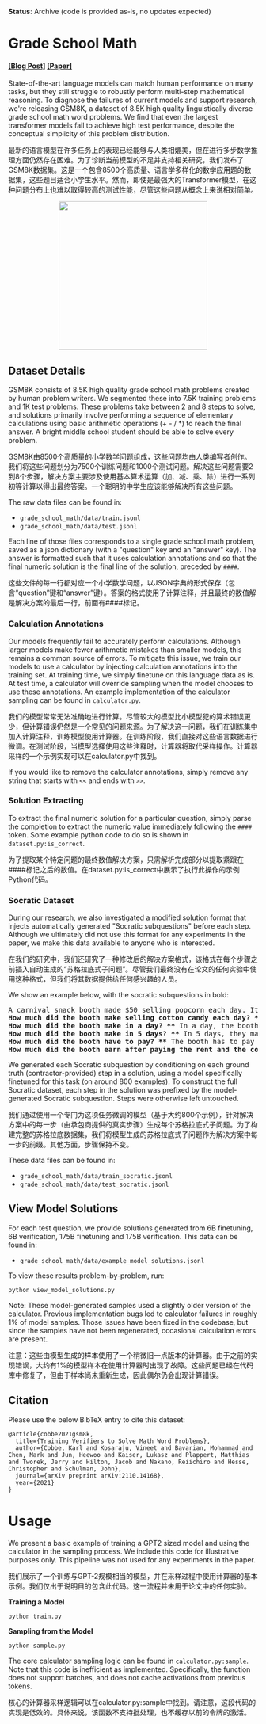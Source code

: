 **Status**: Archive (code is provided as-is, no updates expected)

# Grade School Math

#### [[Blog Post]](https://openai.com/blog/grade-school-math/) [[Paper]](https://arxiv.org/abs/2110.14168)

State-of-the-art language models can match human performance on many tasks, but they still struggle to robustly perform multi-step mathematical reasoning. To diagnose the failures of current models and support research, we're releasing GSM8K, a dataset of 8.5K high quality linguistically diverse grade school math word problems. We find that even the largest transformer models fail to achieve high test performance, despite the conceptual simplicity of this problem distribution.

最新的语言模型在许多任务上的表现已经能够与人类相媲美，但在进行多步数学推理方面仍然存在困难。为了诊断当前模型的不足并支持相关研究，我们发布了GSM8K数据集。这是一个包含8500个高质量、语言学多样化的数学应用题的数据集，这些题目适合小学生水平。然而，即使是最强大的Transformer模型，在这种问题分布上也难以取得较高的测试性能，尽管这些问题从概念上来说相对简单。

<p align="center">
    <img src="grade_school_math/img/example_problems.png" height="300"/>
</p>

## Dataset Details

GSM8K consists of 8.5K high quality grade school math problems created by human problem writers. We segmented these into 7.5K training problems and 1K test problems. These problems take between 2 and 8 steps to solve, and solutions primarily involve performing a sequence of elementary calculations using basic arithmetic operations (+ - / \*) to reach the final answer. A bright middle school student should be able to solve every problem.

GSM8K由8500个高质量的小学数学问题组成，这些问题均由人类编写者创作。我们将这些问题划分为7500个训练问题和1000个测试问题。解决这些问题需要2到8个步骤，解决方案主要涉及使用基本算术运算（加、减、乘、除）进行一系列初等计算以得出最终答案。一个聪明的中学生应该能够解决所有这些问题。

The raw data files can be found in:

- `grade_school_math/data/train.jsonl`
- `grade_school_math/data/test.jsonl`

Each line of those files corresponds to a single grade school math problem, saved as a json dictionary (with a "question" key and an "answer" key). The answer is formatted such that it uses calculation annotations and so that the final numeric solution is the final line of the solution, preceded by `####`.

这些文件的每一行都对应一个小学数学问题，以JSON字典的形式保存（包含“question”键和“answer”键）。答案的格式使用了计算注释，并且最终的数值解是解决方案的最后一行，前面有####标记。

### Calculation Annotations

Our models frequently fail to accurately perform calculations. Although larger models make fewer arithmetic mistakes than smaller models, this remains a common source of errors. To mitigate this issue, we train our models to use a calculator by injecting calculation annotations into the training set. At training time, we simply finetune on this language data as is. At test time, a calculator will override sampling when the model chooses to use these annotations. An example implementation of the calculator sampling can be found in `calculator.py`.

我们的模型常常无法准确地进行计算。尽管较大的模型比小模型犯的算术错误更少，但计算错误仍然是一个常见的问题来源。为了解决这一问题，我们在训练集中加入计算注释，训练模型使用计算器。在训练阶段，我们直接对这些语言数据进行微调。在测试阶段，当模型选择使用这些注释时，计算器将取代采样操作。计算器采样的一个示例实现可以在calculator.py中找到。

If you would like to remove the calculator annotations, simply remove any string that starts with `<<` and ends with `>>`.

### Solution Extracting

To extract the final numeric solution for a particular question, simply parse the completion to extract the numeric value immediately following the `####` token. Some example python code to do so is shown in `dataset.py:is_correct`.

为了提取某个特定问题的最终数值解决方案，只需解析完成部分以提取紧跟在####标记之后的数值。在dataset.py:is_correct中展示了执行此操作的示例Python代码。

### Socratic Dataset

During our research, we also investigated a modified solution format that injects automatically generated "Socratic subquestions" before each step. Although we ultimately did not use this format for any experiments in the paper, we make this data available to anyone who is interested.

在我们的研究中，我们还研究了一种修改后的解决方案格式，该格式在每个步骤之前插入自动生成的“苏格拉底式子问题”。尽管我们最终没有在论文的任何实验中使用这种格式，但我们将其数据提供给任何感兴趣的人员。

We show an example below, with the socratic subquestions in bold:

<pre>
A carnival snack booth made $50 selling popcorn each day. It made three times as much selling cotton candy. For a 5-day activity, the booth has to pay $30 rent and $75 for the cost of the ingredients. How much did the booth earn for 5 days after paying the rent and the cost of ingredients?
<b>How much did the booth make selling cotton candy each day? **</b> The booth made $50 x 3 = $<<50*3=150>>150 selling cotton candy each day.
<b>How much did the booth make in a day? **</b> In a day, the booth made a total of $150 + $50 = $<<150+50=200>>200.
<b>How much did the booth make in 5 days? **</b> In 5 days, they made a total of $200 x 5 = $<<200*5=1000>>1000.
<b>How much did the booth have to pay? **</b> The booth has to pay a total of $30 + $75 = $<<30+75=105>>105.
<b>How much did the booth earn after paying the rent and the cost of ingredients? **</b> Thus, the booth earned $1000 - $105 = $<<1000-105=895>>895.
</pre>

We generated each Socratic subquestion by conditioning on each ground truth (contractor-provided) step in a solution, using a model specifically finetuned for this task (on around 800 examples). To construct the full Socratic dataset, each step in the solution was prefixed by the model-generated Socratic subquestion. Steps were otherwise left untouched.

我们通过使用一个专门为这项任务微调的模型（基于大约800个示例），针对解决方案中的每一步（由承包商提供的真实步骤）生成每个苏格拉底式子问题。为了构建完整的苏格拉底数据集，我们将模型生成的苏格拉底式子问题作为解决方案中每一步的前缀。其他方面，步骤保持不变。

These data files can be found in:

- `grade_school_math/data/train_socratic.jsonl`
- `grade_school_math/data/test_socratic.jsonl`

## View Model Solutions

For each test question, we provide solutions generated from 6B finetuning, 6B verification, 175B finetuning and 175B verification. This data can be found in:

- `grade_school_math/data/example_model_solutions.jsonl`

To view these results problem-by-problem, run:

```bash
python view_model_solutions.py
```

Note: These model-generated samples used a slightly older version of the calculator. Previous implementation bugs led to calculator failures in roughly 1% of model samples. Those issues have been fixed in the codebase, but since the samples have not been regenerated, occasional calculation errors are present.

注意：这些由模型生成的样本使用了一个稍微旧一点版本的计算器。由于之前的实现错误，大约有1%的模型样本在使用计算器时出现了故障。这些问题已经在代码库中修复了，但由于样本尚未重新生成，因此偶尔仍会出现计算错误。

## Citation

Please use the below BibTeX entry to cite this dataset:

```
@article{cobbe2021gsm8k,
  title={Training Verifiers to Solve Math Word Problems},
  author={Cobbe, Karl and Kosaraju, Vineet and Bavarian, Mohammad and Chen, Mark and Jun, Heewoo and Kaiser, Lukasz and Plappert, Matthias and Tworek, Jerry and Hilton, Jacob and Nakano, Reiichiro and Hesse, Christopher and Schulman, John},
  journal={arXiv preprint arXiv:2110.14168},
  year={2021}
}
```

# Usage

We present a basic example of training a GPT2 sized model and using the calculator in the sampling process. We include this code for illustrative purposes only. This pipeline was not used for any experiments in the paper.

我们展示了一个训练与GPT-2规模相当的模型，并在采样过程中使用计算器的基本示例。我们仅出于说明目的包含此代码。这一流程并未用于论文中的任何实验。

**Training a Model**

```bash
python train.py
```

**Sampling from the Model**

```bash
python sample.py
```

The core calculator sampling logic can be found in `calculator.py:sample`. Note that this code is inefficient as implemented. Specifically, the function does not support batches, and does not cache activations from previous tokens.

核心的计算器采样逻辑可以在calculator.py:sample中找到。请注意，这段代码的实现是低效的。具体来说，该函数不支持批处理，也不缓存以前的令牌的激活。
